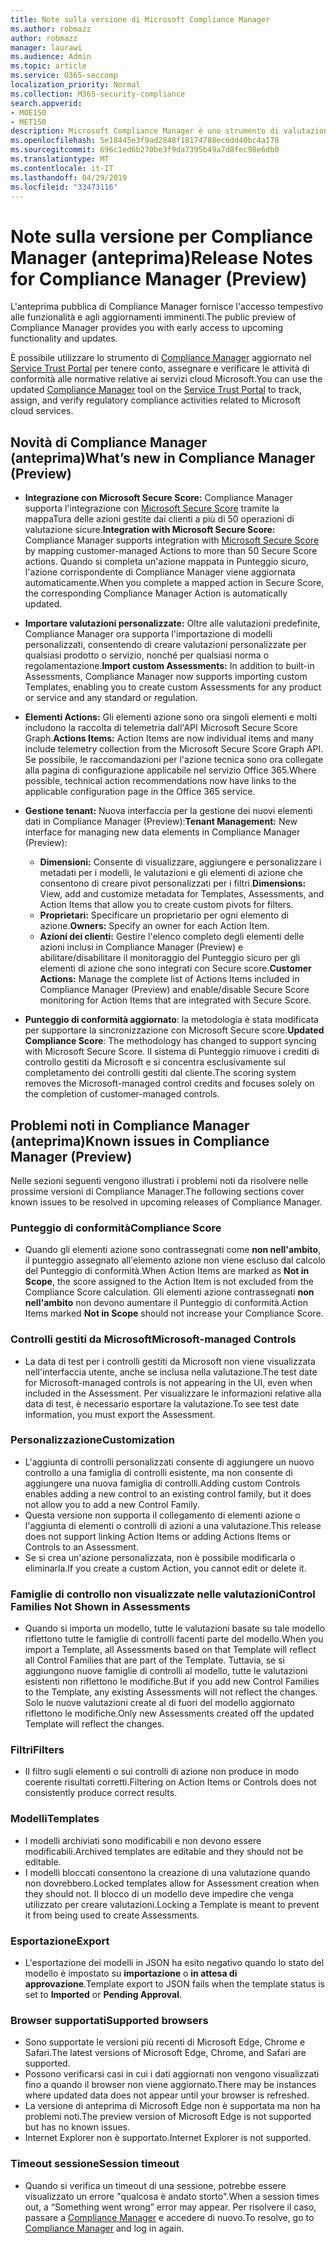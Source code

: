 ```yaml
---
title: Note sulla versione di Microsoft Compliance Manager
ms.author: robmazz
author: robmazz
manager: laurawi
ms.audience: Admin
ms.topic: article
ms.service: O365-seccomp
localization_priority: Normal
ms.collection: M365-security-compliance
search.appverid:
- MOE150
- MET150
description: Microsoft Compliance Manager è uno strumento di valutazione dei rischi basato sul flusso di lavoro gratuito in Microsoft Service Trust Portal. Compliance Manager consente di monitorare, assegnare e verificare le attività di conformità alle normative relative ai servizi cloud Microsoft.
ms.openlocfilehash: 5e18445e3f9ad2848f18174788ec6dd40bc4a178
ms.sourcegitcommit: 696c1ed6b270be3f9da7395b49a7d8fec98e6db0
ms.translationtype: MT
ms.contentlocale: it-IT
ms.lasthandoff: 04/29/2019
ms.locfileid: "33473116"
---
```

# <a name="release-notes-for-compliance-manager-preview"></a><span data-ttu-id="98def-104">Note sulla versione per Compliance Manager (anteprima)</span><span class="sxs-lookup"><span data-stu-id="98def-104">Release Notes for Compliance Manager (Preview)</span></span>

<span data-ttu-id="98def-105">L'anteprima pubblica di Compliance Manager fornisce l'accesso tempestivo alle funzionalità e agli aggiornamenti imminenti.</span><span class="sxs-lookup"><span data-stu-id="98def-105">The public preview of Compliance Manager provides you with early access to upcoming functionality and updates.</span></span>

<span data-ttu-id="98def-106">È possibile utilizzare lo strumento di [Compliance Manager](https://servicetrust.microsoft.com/ComplianceManager) aggiornato nel [Service Trust Portal](https://servicetrust.microsoft.com) per tenere conto, assegnare e verificare le attività di conformità alle normative relative ai servizi cloud Microsoft.</span><span class="sxs-lookup"><span data-stu-id="98def-106">You can use the updated [Compliance Manager](https://servicetrust.microsoft.com/ComplianceManager) tool on the [Service Trust Portal](https://servicetrust.microsoft.com) to track, assign, and verify regulatory compliance activities related to Microsoft cloud services.</span></span>

## <a name="whats-new-in-compliance-manager-preview"></a><span data-ttu-id="98def-107">Novità di Compliance Manager (anteprima)</span><span class="sxs-lookup"><span data-stu-id="98def-107">What’s new in Compliance Manager (Preview)</span></span>

- <span data-ttu-id="98def-108">**Integrazione con Microsoft Secure Score:** Compliance Manager supporta l'integrazione con [Microsoft Secure Score](microsoft-secure-score.md) tramite la mappaTura delle azioni gestite dai clienti a più di 50 operazioni di valutazione sicure.</span><span class="sxs-lookup"><span data-stu-id="98def-108">**Integration with Microsoft Secure Score:** Compliance Manager supports integration with [Microsoft Secure Score](microsoft-secure-score.md) by mapping customer-managed Actions to more than 50 Secure Score actions.</span></span> <span data-ttu-id="98def-109">Quando si completa un'azione mappata in Punteggio sicuro, l'azione corrispondente di Compliance Manager viene aggiornata automaticamente.</span><span class="sxs-lookup"><span data-stu-id="98def-109">When you complete a mapped action in Secure Score, the corresponding Compliance Manager Action is automatically updated.</span></span>

- <span data-ttu-id="98def-110">**Importare valutazioni personalizzate:** Oltre alle valutazioni predefinite, Compliance Manager ora supporta l'importazione di modelli personalizzati, consentendo di creare valutazioni personalizzate per qualsiasi prodotto o servizio, nonché per qualsiasi norma o regolamentazione.</span><span class="sxs-lookup"><span data-stu-id="98def-110">**Import custom Assessments:** In addition to built-in Assessments, Compliance Manager now supports importing custom Templates, enabling you to create custom Assessments for any product or service and any standard or regulation.</span></span>

- <span data-ttu-id="98def-111">**Elementi Actions:** Gli elementi azione sono ora singoli elementi e molti includono la raccolta di telemetria dall'API Microsoft Secure Score Graph.</span><span class="sxs-lookup"><span data-stu-id="98def-111">**Actions Items:** Action Items are now individual items and many include telemetry collection from the Microsoft Secure Score Graph API.</span></span> <span data-ttu-id="98def-112">Se possibile, le raccomandazioni per l'azione tecnica sono ora collegate alla pagina di configurazione applicabile nel servizio Office 365.</span><span class="sxs-lookup"><span data-stu-id="98def-112">Where possible, technical action recommendations now have links to the applicable configuration page in the Office 365 service.</span></span>

- <span data-ttu-id="98def-113">**Gestione tenant:** Nuova interfaccia per la gestione dei nuovi elementi dati in Compliance Manager (Preview):</span><span class="sxs-lookup"><span data-stu-id="98def-113">**Tenant Management:** New interface for managing new data elements in Compliance Manager (Preview):</span></span>
    - <span data-ttu-id="98def-114">**Dimensioni:** Consente di visualizzare, aggiungere e personalizzare i metadati per i modelli, le valutazioni e gli elementi di azione che consentono di creare pivot personalizzati per i filtri.</span><span class="sxs-lookup"><span data-stu-id="98def-114">**Dimensions:** View, add and customize metadata for Templates, Assessments, and Action Items that allow you to create custom pivots for filters.</span></span>
    - <span data-ttu-id="98def-115">**Proprietari:** Specificare un proprietario per ogni elemento di azione.</span><span class="sxs-lookup"><span data-stu-id="98def-115">**Owners:** Specify an owner for each Action Item.</span></span>
    - <span data-ttu-id="98def-116">**Azioni dei clienti:** Gestire l'elenco completo degli elementi delle azioni inclusi in Compliance Manager (Preview) e abilitare/disabilitare il monitoraggio del Punteggio sicuro per gli elementi di azione che sono integrati con Secure score.</span><span class="sxs-lookup"><span data-stu-id="98def-116">**Customer Actions:** Manage the complete list of Actions Items included in Compliance Manager (Preview) and enable/disable Secure Score monitoring for Action Items that are integrated with Secure Score.</span></span>

- <span data-ttu-id="98def-117">**Punteggio di conformità aggiornato**: la metodologia è stata modificata per supportare la sincronizzazione con Microsoft Secure score.</span><span class="sxs-lookup"><span data-stu-id="98def-117">**Updated Compliance Score**: The methodology has changed to support syncing with Microsoft Secure Score.</span></span> <span data-ttu-id="98def-118">Il sistema di Punteggio rimuove i crediti di controllo gestiti da Microsoft e si concentra esclusivamente sul completamento dei controlli gestiti dal cliente.</span><span class="sxs-lookup"><span data-stu-id="98def-118">The scoring system removes the Microsoft-managed control credits and focuses solely on the completion of customer-managed controls.</span></span>

## <a name="known-issues-in-compliance-manager-preview"></a><span data-ttu-id="98def-119">Problemi noti in Compliance Manager (anteprima)</span><span class="sxs-lookup"><span data-stu-id="98def-119">Known issues in Compliance Manager (Preview)</span></span>

<span data-ttu-id="98def-120">Nelle sezioni seguenti vengono illustrati i problemi noti da risolvere nelle prossime versioni di Compliance Manager.</span><span class="sxs-lookup"><span data-stu-id="98def-120">The following sections cover known issues to be resolved in upcoming releases of Compliance Manager.</span></span>

### <a name="compliance-score"></a><span data-ttu-id="98def-121">Punteggio di conformità</span><span class="sxs-lookup"><span data-stu-id="98def-121">Compliance Score</span></span>

- <span data-ttu-id="98def-122">Quando gli elementi azione sono contrassegnati come **non nell'ambito**, il punteggio assegnato all'elemento azione non viene escluso dal calcolo del Punteggio di conformità.</span><span class="sxs-lookup"><span data-stu-id="98def-122">When Action Items are marked as **Not in Scope**, the score assigned to the Action Item is not excluded from the Compliance Score calculation.</span></span> <span data-ttu-id="98def-123">Gli elementi azione contrassegnati **non nell'ambito** non devono aumentare il Punteggio di conformità.</span><span class="sxs-lookup"><span data-stu-id="98def-123">Action Items marked **Not in Scope** should not increase your Compliance Score.</span></span>

### <a name="microsoft-managed-controls"></a><span data-ttu-id="98def-124">Controlli gestiti da Microsoft</span><span class="sxs-lookup"><span data-stu-id="98def-124">Microsoft-managed Controls</span></span>

- <span data-ttu-id="98def-125">La data di test per i controlli gestiti da Microsoft non viene visualizzata nell'interfaccia utente, anche se inclusa nella valutazione.</span><span class="sxs-lookup"><span data-stu-id="98def-125">The test date for Microsoft-managed controls is not appearing in the UI, even when included in the Assessment.</span></span> <span data-ttu-id="98def-126">Per visualizzare le informazioni relative alla data di test, è necessario esportare la valutazione.</span><span class="sxs-lookup"><span data-stu-id="98def-126">To see test date information, you must export the Assessment.</span></span>

### <a name="customization"></a><span data-ttu-id="98def-127">Personalizzazione</span><span class="sxs-lookup"><span data-stu-id="98def-127">Customization</span></span>

- <span data-ttu-id="98def-128">L'aggiunta di controlli personalizzati consente di aggiungere un nuovo controllo a una famiglia di controlli esistente, ma non consente di aggiungere una nuova famiglia di controlli.</span><span class="sxs-lookup"><span data-stu-id="98def-128">Adding custom Controls enables adding a new control to an existing control family, but it does not allow you to add a new Control Family.</span></span>
- <span data-ttu-id="98def-129">Questa versione non supporta il collegamento di elementi azione o l'aggiunta di elementi o controlli di azioni a una valutazione.</span><span class="sxs-lookup"><span data-stu-id="98def-129">This release does not support linking Action Items or adding Actions Items or Controls to an Assessment.</span></span>
- <span data-ttu-id="98def-130">Se si crea un'azione personalizzata, non è possibile modificarla o eliminarla.</span><span class="sxs-lookup"><span data-stu-id="98def-130">If you create a custom Action, you cannot edit or delete it.</span></span>

### <a name="control-families-not-shown-in-assessments"></a><span data-ttu-id="98def-131">Famiglie di controllo non visualizzate nelle valutazioni</span><span class="sxs-lookup"><span data-stu-id="98def-131">Control Families Not Shown in Assessments</span></span>

- <span data-ttu-id="98def-132">Quando si importa un modello, tutte le valutazioni basate su tale modello riflettono tutte le famiglie di controlli facenti parte del modello.</span><span class="sxs-lookup"><span data-stu-id="98def-132">When you import a Template, all Assessments based on that Template will reflect all Control Families that are part of the Template.</span></span> <span data-ttu-id="98def-133">Tuttavia, se si aggiungono nuove famiglie di controlli al modello, tutte le valutazioni esistenti non riflettono le modifiche.</span><span class="sxs-lookup"><span data-stu-id="98def-133">But if you add new Control Families to the Template, any existing Assessments will not reflect the changes.</span></span> <span data-ttu-id="98def-134">Solo le nuove valutazioni create al di fuori del modello aggiornato riflettono le modifiche.</span><span class="sxs-lookup"><span data-stu-id="98def-134">Only new Assessments created off the updated Template will reflect the changes.</span></span>

### <a name="filters"></a><span data-ttu-id="98def-135">Filtri</span><span class="sxs-lookup"><span data-stu-id="98def-135">Filters</span></span>

- <span data-ttu-id="98def-136">Il filtro sugli elementi o sui controlli di azione non produce in modo coerente risultati corretti.</span><span class="sxs-lookup"><span data-stu-id="98def-136">Filtering on Action Items or Controls does not consistently produce correct results.</span></span>

### <a name="templates"></a><span data-ttu-id="98def-137">Modelli</span><span class="sxs-lookup"><span data-stu-id="98def-137">Templates</span></span>

- <span data-ttu-id="98def-138">I modelli archiviati sono modificabili e non devono essere modificabili.</span><span class="sxs-lookup"><span data-stu-id="98def-138">Archived templates are editable and they should not be editable.</span></span>
- <span data-ttu-id="98def-139">I modelli bloccati consentono la creazione di una valutazione quando non dovrebbero.</span><span class="sxs-lookup"><span data-stu-id="98def-139">Locked templates allow for Assessment creation when they should not.</span></span> <span data-ttu-id="98def-140">Il blocco di un modello deve impedire che venga utilizzato per creare valutazioni.</span><span class="sxs-lookup"><span data-stu-id="98def-140">Locking a Template is meant to prevent it from being used to create Assessments.</span></span>

### <a name="export"></a><span data-ttu-id="98def-141">Esportazione</span><span class="sxs-lookup"><span data-stu-id="98def-141">Export</span></span>

- <span data-ttu-id="98def-142">L'esportazione dei modelli in JSON ha esito negativo quando lo stato del modello è impostato su **importazione** o **in attesa di approvazione**.</span><span class="sxs-lookup"><span data-stu-id="98def-142">Template export to JSON fails when the template status is set to **Imported** or **Pending Approval**.</span></span>

### <a name="supported-browsers"></a><span data-ttu-id="98def-143">Browser supportati</span><span class="sxs-lookup"><span data-stu-id="98def-143">Supported browsers</span></span>

- <span data-ttu-id="98def-144">Sono supportate le versioni più recenti di Microsoft Edge, Chrome e Safari.</span><span class="sxs-lookup"><span data-stu-id="98def-144">The latest versions of Microsoft Edge, Chrome, and Safari are supported.</span></span>
- <span data-ttu-id="98def-145">Possono verificarsi casi in cui i dati aggiornati non vengono visualizzati fino a quando il browser non viene aggiornato.</span><span class="sxs-lookup"><span data-stu-id="98def-145">There may be instances where updated data does not appear until your browser is refreshed.</span></span>
- <span data-ttu-id="98def-146">La versione di anteprima di Microsoft Edge non è supportata ma non ha problemi noti.</span><span class="sxs-lookup"><span data-stu-id="98def-146">The preview version of Microsoft Edge is not supported but has no known issues.</span></span>
- <span data-ttu-id="98def-147">Internet Explorer non è supportato.</span><span class="sxs-lookup"><span data-stu-id="98def-147">Internet Explorer is not supported.</span></span>

### <a name="session-timeout"></a><span data-ttu-id="98def-148">Timeout sessione</span><span class="sxs-lookup"><span data-stu-id="98def-148">Session timeout</span></span>

- <span data-ttu-id="98def-149">Quando si verifica un timeout di una sessione, potrebbe essere visualizzato un errore "qualcosa è andato storto".</span><span class="sxs-lookup"><span data-stu-id="98def-149">When a session times out, a “Something went wrong” error may appear.</span></span> <span data-ttu-id="98def-150">Per risolvere il caso, passare a [Compliance Manager](https://servicetrust.microsoft.com/ComplianceManager) e accedere di nuovo.</span><span class="sxs-lookup"><span data-stu-id="98def-150">To resolve, go to [Compliance Manager](https://servicetrust.microsoft.com/ComplianceManager) and log in again.</span></span>